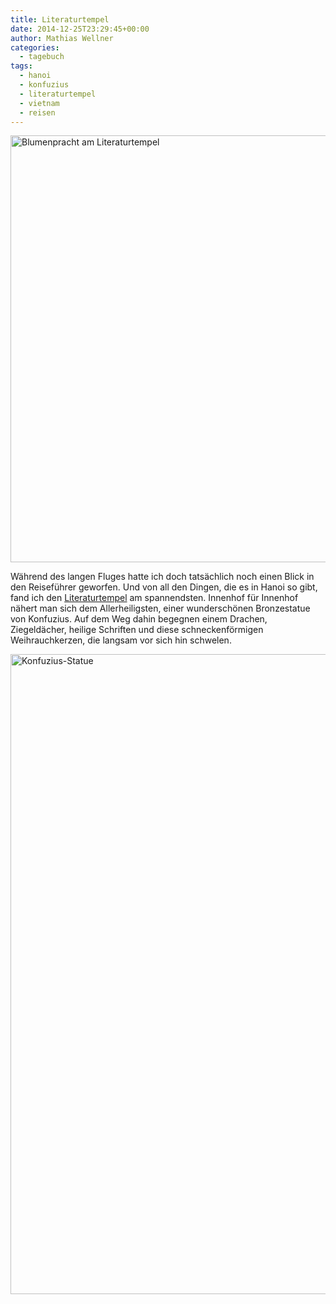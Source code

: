 ```yaml
---
title: Literaturtempel
date: 2014-12-25T23:29:45+00:00
author: Mathias Wellner
categories:
  - tagebuch
tags:
  - hanoi
  - konfuzius
  - literaturtempel
  - vietnam
  - reisen
---
```

<a data-flickr-embed="true"  href="https://www.flickr.com/photos/mwellner/34120561951/in/dateposted-public/" title="Blumenpracht am Literaturtempel"><img src="https://c1.staticflickr.com/3/2806/34120561951_4d1d83012c_b.jpg" width="1024" height="683" alt="Blumenpracht am Literaturtempel"></a>

Während des langen Fluges hatte ich doch tatsächlich noch einen Blick in den Reiseführer geworfen. Und von all den Dingen, die es in Hanoi so gibt, fand ich den <a href="http://de.wikipedia.org/wiki/Literaturtempel_%28Hanoi%29" title="Literaturtempel" target="_blank">Literaturtempel</a> am spannendsten. Innenhof für Innenhof nähert man sich dem Allerheiligsten, einer wunderschönen Bronzestatue von Konfuzius. Auf dem Weg dahin begegnen einem Drachen, Ziegeldächer, heilige Schriften und diese schneckenförmigen Weihrauchkerzen, die langsam vor sich hin schwelen. 

<a data-flickr-embed="true"  href="https://www.flickr.com/photos/mwellner/33409700214/in/dateposted-public/" title="Konfuzius-Statue"><img src="https://c1.staticflickr.com/3/2895/33409700214_fbcdfdfee5_b.jpg" width="1024" height="1024" alt="Konfuzius-Statue"></a>

<script async src="//embedr.flickr.com/assets/client-code.js" charset="utf-8"></script>